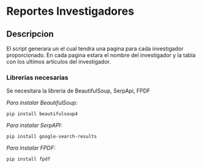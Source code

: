 # Reportes Investigadores

## Descripcion
El script generara un el cual tendra una pagina para cada investigador proporcionado. En cada pagina estara el nombre del investigador y la tabla con los ultimos articulos del investigador.

### Librerias necesarias
Se necesitara la libreria de BeautifulSoup, SerpApi, FPDF

_Para instalar BeautifulSoup:_
 ```
 pip install beautifulsoup4
```

_Para instalar SerpAPI:_
```
pip install google-search-results
```

_Para instalar FPDF:_
```
pip install fpdf
```

